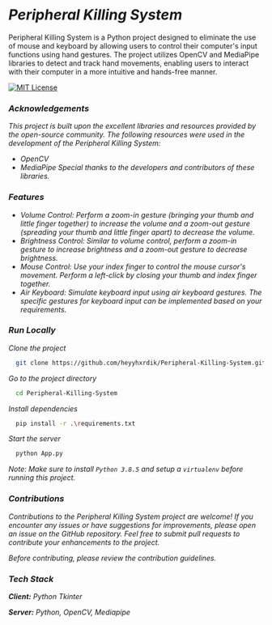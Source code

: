 
# _Peripheral Killing System_

Peripheral Killing System is a Python project designed to eliminate the use of mouse and keyboard by allowing users to control their computer's input functions using hand gestures. The project utilizes OpenCV and MediaPipe libraries to detect and track hand movements, enabling users to interact with their computer in a more intuitive and hands-free manner.




[![MIT License](https://img.shields.io/badge/License-MIT-green.svg)](https://github.com/pythonicforge/Peripheral-Killing-System/blob/v0.1.2/LICENSE)




### _Acknowledgements_

_This project is built upon the excellent libraries and resources provided by the open-source community. The following resources were used in the development of the Peripheral Killing System:_

- _OpenCV_
- _MediaPipe_
_Special thanks to the developers and contributors of these libraries._


### _Features_

- _Volume Control: Perform a zoom-in gesture (bringing your thumb and little finger together) to increase the volume and a zoom-out gesture (spreading your thumb and little finger apart) to decrease the volume._
 - _Brightness Control: Similar to volume control, perform a zoom-in gesture to increase brightness and a zoom-out gesture to decrease brightness._
- _Mouse Control: Use your index finger to control the mouse cursor's movement. Perform a left-click by closing your thumb and index finger together._
- _Air Keyboard: Simulate keyboard input using air keyboard gestures. The specific gestures for keyboard input can be implemented based on your requirements._


### _Run Locally_

_Clone the project_

```bash
  git clone https://github.com/heyyhxrdik/Peripheral-Killing-System.git
```

_Go to the project directory_

```bash
  cd Peripheral-Killing-System
```

_Install dependencies_

```bash
  pip install -r .\requirements.txt
```

_Start the server_

```bash
  python App.py
```
_*Note: Make sure to install `Python 3.8.5` and setup a `virtualenv` before running this project.*_


### _Contributions_

_Contributions to the Peripheral Killing System project are welcome! If you encounter any issues or have suggestions for improvements, please open an issue on the GitHub repository. Feel free to submit pull requests to contribute your enhancements to the project._

_Before contributing, please review the contribution guidelines._
### _Tech Stack_

_**Client:** Python Tkinter_

_**Server:** Python, OpenCV, Mediapipe_


